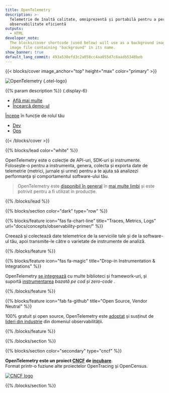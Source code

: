 ```yaml
---
title: OpenTelemetry
description: >-
  Telemetrie de înaltă calitate, omniprezentă și portabilă pentru a permite o
  observabilitate eficientă
outputs:
  - HTML
developer_note:
  The blocks/cover shortcode (used below) will use as a background image any
  image file containing "background" in its name.
show_banner: true
default_lang_commit: 493a530efd3c2a058cc4aa055d7c8aadb5348beb
---
```


<div class="d-none"><a rel="me" href="https://fosstodon.org/@opentelemetry"></a></div>

{{< blocks/cover image_anchor="top" height="max" color="primary" >}}

<!-- prettier-ignore -->
![OpenTelemetry](/img/logos/opentelemetry-horizontal-color.svg)
{.otel-logo}

<!-- prettier-ignore -->
{{% param description %}}
{.display-6}

<div class="l-primary-buttons mt-5">

- [Află mai multe](docs/what-is-opentelemetry/)
- [Încearcă demo-ul](docs/demo/)

</div>

<div class="h3 mt-4">
<a class="text-secondary" href="docs/getting-started/">Începe</a> în funcție de rolul tău
</div>
<div class="l-get-started-buttons">

- [Dev](docs/getting-started/dev/)
- [Ops](docs/getting-started/ops/)

</div>
{{< /blocks/cover >}}

{{% blocks/lead color="white" %}}

OpenTelemetry este o colecție de API-uri, SDK-uri și instrumente. Folosește-o
pentru a instrumenta, genera, colecta și exporta date de telemetrie (metrici,
jurnale și urme) pentru a te ajuta să analizezi performanța și comportamentul
software-ului tău.

> OpenTelemetry este [disponibil în general](/status/) în
> [mai multe limbi](docs/languages/) și este potrivit pentru a fi utilizat în
> producție.

{{% /blocks/lead %}}

{{% blocks/section color="dark" type="row" %}}

{{% blocks/feature icon="fas fa-chart-line" title="Traces, Metrics, Logs" url="docs/concepts/observability-primer/" %}}

Creează și colectează date telemetrice de la serviciile tale și de la
software-ul tău, apoi transmite-le către o varietate de instrumente de analiză.

{{% /blocks/feature %}}

{{% blocks/feature icon="fas fa-magic" title="Drop-in Instrumentation & Integrations" %}}

OpenTelemetry [se integrează] cu multe biblioteci și framework-uri, și suportă
[instrumentarea] _bazată pe cod și zero-code_ .

[instrumentarea]: /docs/concepts/instrumentation/
[se integrează]: /ecosystem/integrations/

{{% /blocks/feature %}}

{{% blocks/feature icon="fab fa-github" title="Open Source, Vendor Neutral" %}}

100% gratuit și open source, OpenTelemetry este [adoptat] și susținut de [lideri
din industrie] din domeniul observabilității.

[adoptat]: /ecosystem/adopters/
[lideri din industrie]: /ecosystem/vendors/

{{% /blocks/feature %}}

{{% /blocks/section %}}

{{% blocks/section color="secondary" type="cncf" %}}

**OpenTelemetry este un proiect [CNCF][] de [incubare][]**.<br> Format printr-o
fuziune alte proiectelor OpenTracing și OpenCensus.

[![CNCF logo][]][cncf]

[cncf]: https://cncf.io
[cncf logo]: /img/logos/cncf-white.svg
[incubare]: https://www.cncf.io/projects/

{{% /blocks/section %}}
